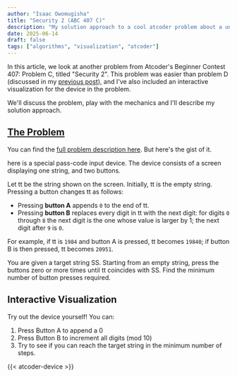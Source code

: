 ```yaml
---
author: "Isaac Owomugisha" 
title: "Security 2 (ABC 407 C)"
description: "My solution approach to a cool atcoder problem about a unique pass-code device with 2 distinct operations. The solution is complemented by an interactive visualization that brings the device and its mechanics to life."
date: 2025-06-14
draft: false
tags: ["algorithms", "visualization", "atcoder"]
---
```


In this article, we look at another problem from Atcoder's Beginner Contest 407: Problem C, titled "Security 2". 
This problem was easier than problem D (discussed in my [previous post](/posts/1_domino_covering)), and I've also included an interactive visualization for the device in the problem.

We'll discuss the problem, play with the mechanics and I'll describe my solution approach.

## [The Problem](https://atcoder.jp/contests/abc407/tasks/abc407_c)
You can find the [full problem description here](https://atcoder.jp/contests/abc407/tasks/abc407_c). But here's the gist of it.

here is a special pass-code input device. The device consists of a screen displaying one string, and two buttons.

Let tt be the string shown on the screen. Initially, tt is the empty string. Pressing a button changes tt as follows:

- Pressing **button A** appends `0` to the end of tt.
- Pressing **button B** replaces every digit in tt with the next digit: for digits `0` through `8` the next digit is the one whose value is larger by 1; the next digit after `9` is `0`.

For example, if tt is `1984` and button A is pressed, tt becomes `19840`; if button B is then pressed, tt becomes `20951`.

You are given a target string SS. Starting from an empty string, press the buttons zero or more times until tt coincides with SS. Find the minimum number of button presses required.

## Interactive Visualization

Try out the device yourself! You can:
1. Press Button A to append a 0
2. Press Button B to increment all digits (mod 10)
3. Try to see if you can reach the target string in the minimum number of steps. 

{{< atcoder-device >}}
